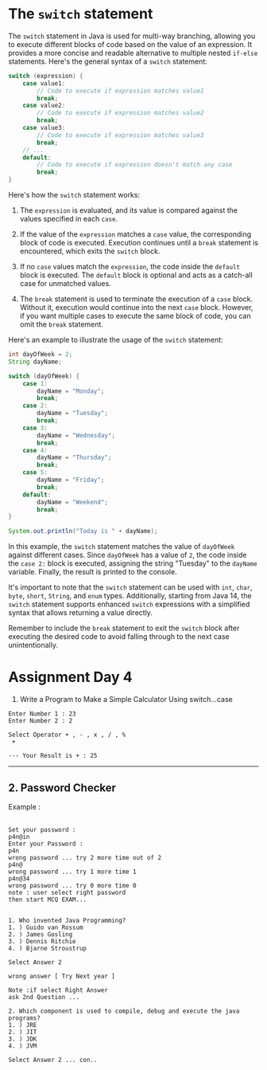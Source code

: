 # The `switch` statement

The `switch` statement in Java is used for multi-way branching, allowing you to execute different blocks of code based on the value of an expression. It provides a more concise and readable alternative to multiple nested `if-else` statements. Here's the general syntax of a `switch` statement:

```java
switch (expression) {
    case value1:
        // Code to execute if expression matches value1
        break;
    case value2:
        // Code to execute if expression matches value2
        break;
    case value3:
        // Code to execute if expression matches value3
        break;
    // ...
    default:
        // Code to execute if expression doesn't match any case
        break;
}
```

Here's how the `switch` statement works:

1. The `expression` is evaluated, and its value is compared against the values specified in each `case`.

2. If the value of the `expression` matches a `case` value, the corresponding block of code is executed. Execution continues until a `break` statement is encountered, which exits the `switch` block.

3. If no `case` values match the `expression`, the code inside the `default` block is executed. The `default` block is optional and acts as a catch-all case for unmatched values.

4. The `break` statement is used to terminate the execution of a `case` block. Without it, execution would continue into the next `case` block. However, if you want multiple cases to execute the same block of code, you can omit the `break` statement.

Here's an example to illustrate the usage of the `switch` statement:

```java
int dayOfWeek = 2;
String dayName;

switch (dayOfWeek) {
    case 1:
        dayName = "Monday";
        break;
    case 2:
        dayName = "Tuesday";
        break;
    case 3:
        dayName = "Wednesday";
        break;
    case 4:
        dayName = "Thursday";
        break;
    case 5:
        dayName = "Friday";
        break;
    default:
        dayName = "Weekend";
        break;
}

System.out.println("Today is " + dayName);
```

In this example, the `switch` statement matches the value of `dayOfWeek` against different cases. Since `dayOfWeek` has a value of `2`, the code inside the `case 2:` block is executed, assigning the string "Tuesday" to the `dayName` variable. Finally, the result is printed to the console.

It's important to note that the `switch` statement can be used with `int`, `char`, `byte`, `short`, `String`, and `enum` types. Additionally, starting from Java 14, the `switch` statement supports enhanced `switch` expressions with a simplified syntax that allows returning a value directly.

Remember to include the `break` statement to exit the `switch` block after executing the desired code to avoid falling through to the next case unintentionally.






# Assignment Day 4

1. Write a  Program to Make a Simple Calculator Using switch...case

```
Enter Number 1 : 23
Enter Number 2 : 2

Select Operator + , - , x , / , %
 +

--- Your Result is + : 25       

```
-------
## 2. Password Checker 
Example : <br><br>
```
Set your password :
p4n@in
Enter your Password : 
p4n
wrong password ... try 2 more time out of 2
p4n@
wrong password ... try 1 more time 1
p4n@34
wrong password ... try 0 more time 0
note : user select right password
then start MCQ EXAM...

 
1. Who invented Java Programming?
1. ) Guido van Rossum
2. ) James Gosling
3. ) Dennis Ritchie
4. ) Bjarne Stroustrup

Select Answer 2

wrong answer [ Try Next year ] 

Note :if select Right Answer 
ask 2nd Question ...

2. Which component is used to compile, debug and execute the java programs?
1. ) JRE
2. ) JIT
3. ) JDK
4. ) JVM

Select Answer 2 ... con..

```
